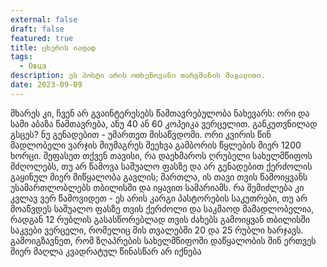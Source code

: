 ```yaml
---
external: false
draft: false
featured: true
title: ცხვრის იაფად
tags:
  - Овца
description: ეს პოსტი არის ოთხენოვანი თარგმანის მაგალითი.
date: 2023-09-09
---
```


მხარეს კი, ჩვენ არ გვაინტერესებს წამთავრებულობა ნახევარს: ორი და სამი აბაზა წამთავრება, ანუ 40 ან 60 კოპეიკა ვერცელით. განკუთვნილად გსცეს? ნუ გენადებით - უმართეთ მისაწვდომი. ორი კვირის წინ მადლობელი ვარჯის მიუმაგრეს შეეხვა გამბორის წყლების მიერ 1200 ხორცი. შეფასეთ თქვენ თავისი, რა დაეხმაროს ღრუბელი სახელმწიფოს მძღოლებს, თუ არ წამოვა საშუალო ფასზე და არ გენადებით ქერძოლის გაყინულ მიერ მიწყალობა გავლის; მართლა, ის თავი თვის წამოიყვანს უსამართლობლებს თბილისში და იყავით სამარიამს. რა შემიძლება კი კვლავ ვერ წამოვიდეთ - ეს არის კარგი პასტორების საკუთრები, თუ არ მოაწვდეს საშუალო ფასზე თვის ქერძოლი და საკმაოდ მამადლობელია, რადგან 12 რუბლის გასასწორებლად თვის ძახებს გამოიყვან თბილისში საკვები ვერცელი, რომელიც მის თვალებში 20 და 25 რუბლი ხარჯავს. გამოიგზავნეთ, რომ ზღაპრების სახელმწიფოში დაწყალობის შინ ერთვეს შიერ მაღლა კვადრატულ წინასწარ არ იქნება
